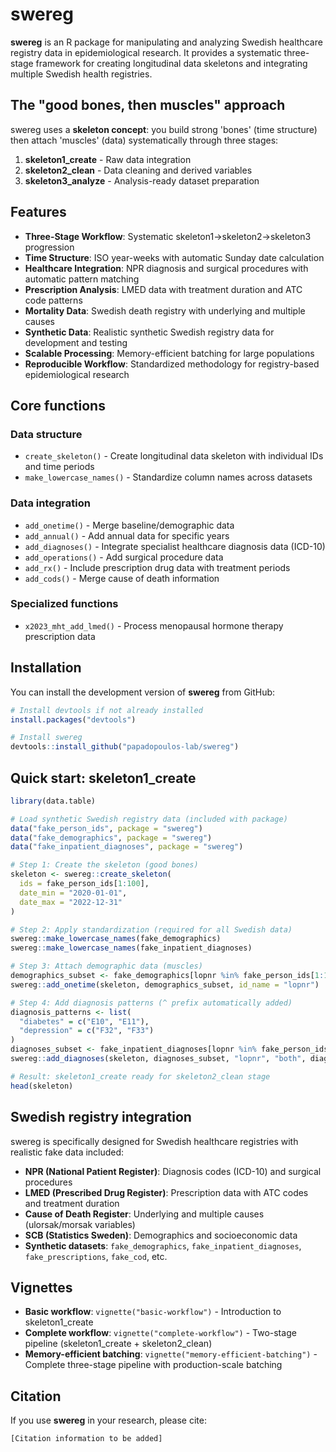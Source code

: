 # swereg

**swereg** is an R package for manipulating and analyzing Swedish healthcare registry data in epidemiological research. It provides a systematic three-stage framework for creating longitudinal data skeletons and integrating multiple Swedish health registries.

## The "good bones, then muscles" approach

swereg uses a **skeleton concept**: you build strong 'bones' (time structure) then attach 'muscles' (data) systematically through three stages:

1. **skeleton1_create** - Raw data integration 
2. **skeleton2_clean** - Data cleaning and derived variables
3. **skeleton3_analyze** - Analysis-ready dataset preparation

## Features

- **Three-Stage Workflow**: Systematic skeleton1→skeleton2→skeleton3 progression
- **Time Structure**: ISO year-weeks with automatic Sunday date calculation
- **Healthcare Integration**: NPR diagnosis and surgical procedures with automatic pattern matching
- **Prescription Analysis**: LMED data with treatment duration and ATC code patterns  
- **Mortality Data**: Swedish death registry with underlying and multiple causes
- **Synthetic Data**: Realistic synthetic Swedish registry data for development and testing
- **Scalable Processing**: Memory-efficient batching for large populations
- **Reproducible Workflow**: Standardized methodology for registry-based epidemiological research

## Core functions

### Data structure
- `create_skeleton()` - Create longitudinal data skeleton with individual IDs and time periods
- `make_lowercase_names()` - Standardize column names across datasets

### Data integration
- `add_onetime()` - Merge baseline/demographic data
- `add_annual()` - Add annual data for specific years
- `add_diagnoses()` - Integrate specialist healthcare diagnosis data (ICD-10)
- `add_operations()` - Add surgical procedure data
- `add_rx()` - Include prescription drug data with treatment periods
- `add_cods()` - Merge cause of death information

### Specialized functions
- `x2023_mht_add_lmed()` - Process menopausal hormone therapy prescription data

## Installation

You can install the development version of **swereg** from GitHub:

```r
# Install devtools if not already installed
install.packages("devtools")

# Install swereg
devtools::install_github("papadopoulos-lab/swereg")
```

## Quick start: skeleton1_create

```r
library(data.table)

# Load synthetic Swedish registry data (included with package)
data("fake_person_ids", package = "swereg")
data("fake_demographics", package = "swereg")
data("fake_inpatient_diagnoses", package = "swereg")

# Step 1: Create the skeleton (good bones)
skeleton <- swereg::create_skeleton(
  ids = fake_person_ids[1:100],
  date_min = "2020-01-01",
  date_max = "2022-12-31"
)

# Step 2: Apply standardization (required for all Swedish data)
swereg::make_lowercase_names(fake_demographics)
swereg::make_lowercase_names(fake_inpatient_diagnoses)

# Step 3: Attach demographic data (muscles)
demographics_subset <- fake_demographics[lopnr %in% fake_person_ids[1:100]]
swereg::add_onetime(skeleton, demographics_subset, id_name = "lopnr")

# Step 4: Add diagnosis patterns (^ prefix automatically added)
diagnosis_patterns <- list(
  "diabetes" = c("E10", "E11"),
  "depression" = c("F32", "F33")
)
diagnoses_subset <- fake_inpatient_diagnoses[lopnr %in% fake_person_ids[1:100]]
swereg::add_diagnoses(skeleton, diagnoses_subset, "lopnr", "both", diagnosis_patterns)

# Result: skeleton1_create ready for skeleton2_clean stage
head(skeleton)
```

## Swedish registry integration

swereg is specifically designed for Swedish healthcare registries with realistic fake data included:

- **NPR (National Patient Register)**: Diagnosis codes (ICD-10) and surgical procedures
- **LMED (Prescribed Drug Register)**: Prescription data with ATC codes and treatment duration  
- **Cause of Death Register**: Underlying and multiple causes (ulorsak/morsak variables)
- **SCB (Statistics Sweden)**: Demographics and socioeconomic data
- **Synthetic datasets**: `fake_demographics`, `fake_inpatient_diagnoses`, `fake_prescriptions`, `fake_cod`, etc.

## Vignettes

- **Basic workflow**: `vignette("basic-workflow")` - Introduction to skeleton1_create
- **Complete workflow**: `vignette("complete-workflow")` - Two-stage pipeline (skeleton1_create + skeleton2_clean)
- **Memory-efficient batching**: `vignette("memory-efficient-batching")` - Complete three-stage pipeline with production-scale batching

## Citation

If you use **swereg** in your research, please cite:

```
[Citation information to be added]
```
